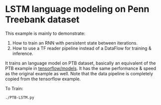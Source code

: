 
# LSTM language modeling on Penn Treebank dataset

This example is mainly to demonstrate:

1. How to train an RNN with persistent state between iterations.
2. How to use a TF reader pipeline instead of a DataFlow for training & inference.

It trains an language model on PTB dataset, basically an equivalent of the PTB example
in [tensorflow/models](https://github.com/tensorflow/models/tree/master/tutorials/rnn/ptb).
It has the same performance & speed as the original example as well.
Note that the data pipeline is completely copied from the tensorflow example.

To Train:
```
./PTB-LSTM.py
```


